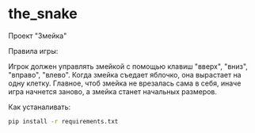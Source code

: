 # the_snake
Проект "Змейка"

Правила игры:
 
Игрок должен управлять змейкой с помощью клавиш "вверх", "вниз", "вправо", "влево". Когда змейка съедает яблочко, она вырастает на одну клетку. Главное, чтоб змейка не врезалась сама в себя, иначе игра начнется заново, а змейка станет начальных размеров.

Как устаналивать:
``` bash
pip install -r requirements.txt
```

